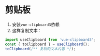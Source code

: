 # 剪贴板

1. 安装`vue-clipboard3`依赖
2. 这样复制文本：
```typescript
import useClipboard from 'vue-clipboard3';
const { toClipboard } = useClipboard();
toClipboard(/** 复制的文本内容 */);
```
